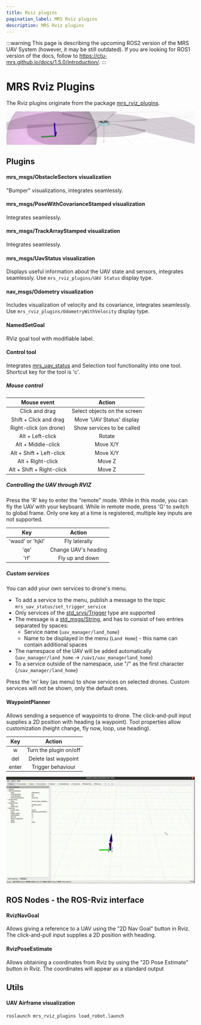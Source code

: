 ```yaml
---
title: Rviz plugins
pagination_label: MRS Rviz plugins
description: MRS Rviz plugins
---
```


:::warning
This page is describing the upcoming ROS2 version of the MRS UAV System (however, it may be still outdated). If you are looking for ROS1 version of the docs, follow to https://ctu-mrs.github.io/docs/1.5.0/introduction/.
:::

# MRS Rviz Plugins

The Rviz plugins originate from the package [mrs_rviz_plugins](https://github.com/ctu-mrs/mrs_rviz_plugins).

![](fig/thumbnail.jpg)

## Plugins

#### mrs_msgs/ObstacleSectors visualization

"Bumper" visualizations, integrates seamlessly.

#### mrs_msgs/PoseWithCovarianceStamped visualization

Integrates seamlessly.

#### mrs_msgs/TrackArrayStamped visualization

Integrates seamlessly.

#### mrs_msgs/UavStatus visualization

Displays useful information about the UAV state and sensors, integrates seamlessly.
Use `mrs_rviz_plugins/UAV Status` display type.

#### nav_msgs/Odometry visualization

Includes visualization of velocity and its covariance, integrates seamlessly.
Use `mrs_rviz_plugins/OdometryWithVelocity` display type.

#### NamedSetGoal

RViz goal tool with modifiable label.

#### Control tool

Integrates [mrs_uav_status](https://github.com/ctu-mrs/mrs_uav_status/tree/master) and Selection tool functionality into one tool.
Shortcut key for the tool is 'c'.

##### Mouse control

|        Mouse event        |            Action            |
|:-------------------------:|:----------------------------:|
|      Click and drag       | Select objects on the screen |
|  Shift + Click and drag   |  Move 'UAV Status' display   |
|  Right-click (on drone)   |  Show services to be called  |
|     Alt + Left-click      |            Rotate            |
|    Alt + Middle-click     |           Move X/Y           |
| Alt + Shift + Left-click  |           Move X/Y           |
|     Alt + Right-click     |            Move Z            |
| Alt + Shift + Right-click |            Move Z            |

##### Controlling the UAV through RVIZ

Press the 'R' key to enter the "remote" mode. While in this mode, you can fly the UAV with your keyboard.
While in remote mode, press 'G' to switch to global frame.
Only one key at a time is registered, multiple key inputs are not supported.

|        Key       |        Action        |
|:----------------:|:--------------------:|
| 'wasd' or 'hjkl' |     Fly laterally    |
|       'qe'       | Change UAV's heading |
|       'rf'       |    Fly up and down   |

##### Custom services

You can add your own services to drone's menu.
 * To add a service to the menu, publish a message to the topic ```mrs_uav_status/set_trigger_service```
 * Only services of the [std_srvs/Trigger](http://docs.ros.org/melodic/api/std_srvs/html/srv/Trigger.html) type are supported
 * The message is a [std_msgs/String](http://docs.ros.org/melodic/api/std_msgs/html/msg/String.html), and has to consist of two entries separated by spaces:
   * Service name (```uav_manager/land_home```)
   * Name to be displayed in the menu (```Land Home```) - this name can contain additional spaces
 * The namespace of the UAV will be added automatically (```uav_manager/land_home``` -> ```/uav1/uav_managerland_home```)
 * To a service outside of the namespace, use "/" as the first character (```/uav_manager/land_home```)

Press the 'm' key (as menu) to show services on selected drones. Custom services will not be shown, only the default ones.

#### WaypointPlanner

Allows sending a sequence of waypoints to drone.
The click-and-pull input supplies a 2D position with heading (a waypoint). Tool properties allow customization (height change, fly now, loop, use heading).

|  Key  |         Action         |
|:-----:|:----------------------:|
|   w   | Turn the plugin on/off |
|  del  |  Delete last waypoint  |
| enter |   Trigger behaviour    |

![Demonstration](fig/Waypoint_planner_demonstration.gif)

## ROS Nodes - the ROS-Rviz interface

#### RvizNavGoal

Allows giving a reference to a UAV using the "2D Nav Goal" button in Rviz.
The click-and-pull input supplies a 2D position with heading.

#### RvizPoseEstimate

Allows obtaining a coordinates from Rviz by using the "2D Pose Estimate" button in Rviz.
The coordinates will appear as a standard output

## Utils

#### UAV Airframe visualization

```bash
roslaunch mrs_rviz_plugins load_robot.launch
```
